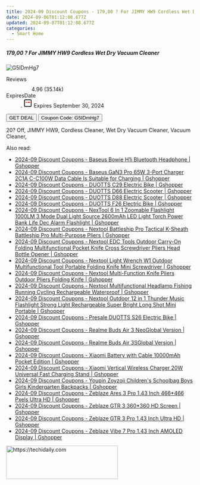 ```yaml
---
title: 2024-09 Discount Coupons - 179,00 ? For JIMMY HW9 Cordless Wet Dry Vacuum Cleaner | GEEKMAXI.COM
date: 2024-09-06T01:12:08.677Z
updated: 2024-09-07T01:12:08.677Z
categories:
  - Smart Home
---
```



<div class="max-w-4xl mx-auto grid grid-cols-1 lg:max-w-5xl lg:gap-x-20 lg:grid-cols-2">
  <div class="relative p-3 col-start-1 row-start-1 flex flex-col-reverse rounded-lg bg-gradient-to-t from-black/75 via-black/0 sm:bg-none sm:row-start-2 sm:p-0 lg:row-start-1">
    <h5 class="mt-1 text-lg font-semibold text-white sm:text-slate-900 md:text-2xl dark:sm:text-white">179,00 ? For JIMMY HW9 Cordless Wet Dry Vacuum Cleaner</h5>
  </div>
  
  <div class="col-start-1 col-end-3 row-start-1 grid gap-4 sm:mb-6 sm:grid-cols-4 lg:col-start-2 lg:row-span-6 lg:row-end-6 lg:mb-0 lg:gap-6">
      <img src="&quot;&quot;" onClick="javascript:window.open(decodeURIComponent('%22https%3A%2F%2Fwww.shareasale.com%2Fu.cfm%3Fd%3D1108701%26m%3D77450%26u%3D4338022%22'), '_blank');void(0);" alt="G5IDmHg7" class="h-60 w-full rounded-lg object-cover sm:col-span-2 sm:h-52 lg:col-span-full" loading="lazy" />
    
  </div>
  <dl class="row-start-2 mt-4 flex items-center text-xs font-medium sm:row-start-3 sm:mt-1 md:mt-2.5 lg:row-start-2">
    <dt class="sr-only">Reviews</dt>
    <dd class="flex items-center text-indigo-600 dark:text-indigo-400">
      <svg width="24" height="24" fill="none" aria-hidden="true" class="mr-1 stroke-current dark:stroke-indigo-500">
        <path d="m12 5 2 5h5l-4 4 2.103 5L12 16l-5.103 3L9 14l-4-4h5l2-5Z" stroke-width="2" stroke-linecap="round" stroke-linejoin="round" />
      </svg>
      <span>4.96 <span class="font-normal text-slate-400">(35.14k)</span></span>
    </dd>
    <dt class="sr-only">ExpiresDate</dt>
    <dd class="flex items-center">
      <svg width="2" height="2" aria-hidden="true" fill="currentColor" class="mx-3 text-slate-300">
        <circle cx="1" cy="1" r="1" />
      </svg>
      <svg width="24" height="24" viewBox="0 0 24 24" fill="none" stroke="currentColor" stroke-width="2">
        <rect x="3" y="3" width="18" height="18" rx="2" fill="#fff" />
        <path d="M6 10L18 10" stroke="red" stroke-width="2" fill="none" />
        <path d="M10 6L10 18" stroke="#fff" stroke-width="2" fill="none" />
      </svg>
      Expires September 30, 2024    </dd>
  </dl>
  <div class="col-start-1 row-start-3 mt-4 self-center sm:col-start-2 sm:row-span-2 sm:row-start-2 sm:mt-0 lg:col-start-1 lg:row-start-3 lg:row-end-4 lg:mt-6">
    <button type="button" onClick="javascript:window.open(decodeURIComponent('%22https%3A%2F%2Fwww.shareasale.com%2Fu.cfm%3Fd%3D1108701%26m%3D77450%26u%3D4338022%22'), '_blank');void(0);" class="rounded-lg bg-red-600 px-3 py-2 text-sm font-medium leading-6 text-white">GET DEAL</button>
    <button type="button" onClick="javascript:window.open(decodeURIComponent('%22https%3A%2F%2Fwww.shareasale.com%2Fu.cfm%3Fd%3D1108701%26m%3D77450%26u%3D4338022%22'), '_blank');void(0);" class="border-dashed border-2 border-indigo-600 bg-green-100 text-sm leading-6 font-medium py-2 px-3 rounded-lg">Coupon Code: G5IDmHg7</button>
  </div>
  <p class="col-start-1 mt-4 text-sm leading-6 sm:col-span-2 lg:col-span-1 lg:row-start-4 lg:mt-6 dark:text-slate-400">
    20? Off, 
JIMMY HW9, Cordless Cleaner, Wet Dry Vacuum Cleaner, Vacuum Cleaner,  </p>
</div>
<span class="atpl-alsoreadstyle">Also read:</span>
<div><ul>
<li><a href="https://coupons.techidaily.com/coupon-1118624-share-97331-sale/"><u>2024-09 Discount Coupons - Baseus Bowie H1i Bluetooth Headphone | Gshopper</u></a></li>
<li><a href="https://coupons.techidaily.com/coupon-1118625-share-97331-sale/"><u>2024-09 Discount Coupons - Baseus GaN3 Pro 65W 3-Port Charger 2C1A C-C100W Data Cable Is Suitable for Charging | Gshopper</u></a></li>
<li><a href="https://coupons.techidaily.com/coupon-1118627-share-97331-sale/"><u>2024-09 Discount Coupons - DUOTTS C29 Electric Bike | Gshopper</u></a></li>
<li><a href="https://coupons.techidaily.com/coupon-1118630-share-97331-sale/"><u>2024-09 Discount Coupons - DUOTTS D66 Electric Scooter | Gshopper</u></a></li>
<li><a href="https://coupons.techidaily.com/coupon-1118631-share-97331-sale/"><u>2024-09 Discount Coupons - DUOTTS D88 Electric Scooter | Gshopper</u></a></li>
<li><a href="https://coupons.techidaily.com/coupon-1118628-share-97331-sale/"><u>2024-09 Discount Coupons - DUOTTS F26 Electric Bike | Gshopper</u></a></li>
<li><a href="https://coupons.techidaily.com/coupon-1118626-share-97331-sale/"><u>2024-09 Discount Coupons - NexTool 6 In 1 Zoomable Flashlight 1000LM 3 Mode Dual Light Source 2600mAh LED Light Torch Power Bank Life Dec Alarm Flashlight | Gshopper</u></a></li>
<li><a href="https://coupons.techidaily.com/coupon-1118623-share-97331-sale/"><u>2024-09 Discount Coupons - Nextool Battleship Pro Tactical K-Sheath Battleship Pro Multi-Purpose Pliers | Gshopper</u></a></li>
<li><a href="https://coupons.techidaily.com/coupon-1118619-share-97331-sale/"><u>2024-09 Discount Coupons - Nextool EDC Tools Outdoor Carry-On Folding Multifunctional Pocket Knife Cross Screwdriver Pliers Head Bottle Opener | Gshopper</u></a></li>
<li><a href="https://coupons.techidaily.com/coupon-1118618-share-97331-sale/"><u>2024-09 Discount Coupons - Nextool Light Wrench W1 Outdoor Multifunctional Tool Portable Folding Knife Mini Screwdriver | Gshopper</u></a></li>
<li><a href="https://coupons.techidaily.com/coupon-1118621-share-97331-sale/"><u>2024-09 Discount Coupons - Nextool Multi-Function Knife Pliers Outdoor Pliers Folding Knife | Gshopper</u></a></li>
<li><a href="https://coupons.techidaily.com/coupon-1118622-share-97331-sale/"><u>2024-09 Discount Coupons - Nextool Multifunctional Headlamp Fishing Running Cycling Rechargeable Waterproof | Gshopper</u></a></li>
<li><a href="https://coupons.techidaily.com/coupon-1118620-share-97331-sale/"><u>2024-09 Discount Coupons - Nextool Outdoor 12 in 1 Thunder Music Flashlight Strong Light Rechargeable Super Bright Long Shot Mini Portable | Gshopper</u></a></li>
<li><a href="https://coupons.techidaily.com/coupon-1118629-share-97331-sale/"><u>2024-09 Discount Coupons - Presale DUOTTS S26 Electric Bike | Gshopper</u></a></li>
<li><a href="https://coupons.techidaily.com/coupon-1118633-share-97331-sale/"><u>2024-09 Discount Coupons - Realme Buds Air 3 NeoGlobal Version | Gshopper</u></a></li>
<li><a href="https://coupons.techidaily.com/coupon-1118632-share-97331-sale/"><u>2024-09 Discount Coupons - Realme Buds Air 3SGlobal Version | Gshopper</u></a></li>
<li><a href="https://coupons.techidaily.com/coupon-1118616-share-97331-sale/"><u>2024-09 Discount Coupons - Xiaomi Battery with Cable 10000mAh Pocket Edition | Gshopper</u></a></li>
<li><a href="https://coupons.techidaily.com/coupon-1118615-share-97331-sale/"><u>2024-09 Discount Coupons - Xiaomi Vertical Wireless Charger 20W Universal Fast Charging Stand | Gshopper</u></a></li>
<li><a href="https://coupons.techidaily.com/coupon-1118617-share-97331-sale/"><u>2024-09 Discount Coupons - Youpin Zoyzoii Children's Schoolbag Boys Girls Kindergarten Backpacks | Gshopper</u></a></li>
<li><a href="https://coupons.techidaily.com/coupon-1118569-share-97331-sale/"><u>2024-09 Discount Coupons - Zeblaze Ares 3 Pro 1.43 Inch 466*466 Pxels Ultra HD | Gshopper</u></a></li>
<li><a href="https://coupons.techidaily.com/coupon-1118571-share-97331-sale/"><u>2024-09 Discount Coupons - Zeblaze GTR 3 360*360 HD Screen | Gshopper</u></a></li>
<li><a href="https://coupons.techidaily.com/coupon-1118568-share-97331-sale/"><u>2024-09 Discount Coupons - Zeblaze GTR 3 Pro 1.43 Inch Ultra HD | Gshopper</u></a></li>
<li><a href="https://coupons.techidaily.com/coupon-1118570-share-97331-sale/"><u>2024-09 Discount Coupons - Zeblaze Vibe 7 Pro 1.43 Inch AMOLED Display | Gshopper</u></a></li>
</ul></div>

<ins class="adsbygoogle"
      style="display:block"
      data-ad-client="ca-pub-7571918770474297"
      data-ad-slot="8358498916"
      data-ad-format="auto"
      data-full-width-responsive="true"></ins>
<!-- affiliate ads begin -->
<a href="https://aligracehair.sjv.io/c/5597632/2135413/19272" target="_top" id="2135413">
  <img src="//a.impactradius-go.com/display-ad/19272-2135413" border="0" alt="https://techidaily.com" width="300" height="90"/>
</a>
<img height="0" width="0" src="https://aligracehair.sjv.io/i/5597632/2135413/19272" style="position:absolute;visibility:hidden;" border="0" />
<!-- affiliate ads end -->